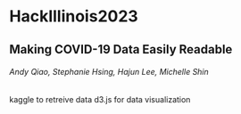 # HackIllinois2023
## Making COVID-19 Data Easily Readable
###### Andy Qiao, Stephanie Hsing, Hajun Lee, Michelle Shin


kaggle to retreive data
d3.js for data visualization 